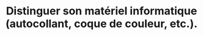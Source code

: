---
categories: category-qP7AaYEirvtU1XIjwcSea
risk: Confondre son matériel informatique avec celui d’autres personnes sans le vouloir.
title: Distinguer son matériel informatique (autocollant, coque de couleur, etc.).
uuid: good-practice-V6Y53YVN0uOxGs4DoGo1H
visibleInCms: true
vulnerability: Laisser son matériel vierge de tout signe distinctif.
---